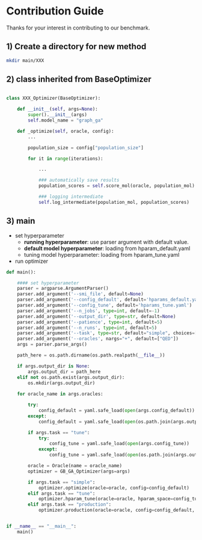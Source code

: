 # Contribution Guide

Thanks for your interest in contributing to our benchmark. 

## 1) Create a directory for new method

```bash
mkdir main/XXX
```

## 2) class inherited from BaseOptimizer 


```python

class XXX_Optimizer(BaseOptimizer):

    def __init__(self, args=None):
        super().__init__(args)
        self.model_name = "graph_ga"

    def _optimize(self, oracle, config):
        ...

        population_size = config["population_size"]

        for it in range(iterations):

        	...

	        ### automatically save results 
    	    population_scores = self.score_mol(oracle, population_mol) 

        	### logging intermediate
        	self.log_intermediate(population_mol, population_scores)

```

## 3) main 

* set hyperparameter  
	* **running hyperparameter**: use parser argument with default value. 
	* **default model hyperparameter**: loading from hparam_default.yaml
	* tuning model hyperparameter: loading from hparam_tune.yaml 
* run optimizer  


```python
def main():

	#### set hyperparameter 
    parser = argparse.ArgumentParser()
    parser.add_argument('--smi_file', default=None)
    parser.add_argument('--config_default', default='hparams_default.yaml')
    parser.add_argument('--config_tune', default='hparams_tune.yaml')
    parser.add_argument('--n_jobs', type=int, default=-1)
    parser.add_argument('--output_dir', type=str, default=None)
    parser.add_argument('--patience', type=int, default=5)
    parser.add_argument('--n_runs', type=int, default=5)
    parser.add_argument('--task', type=str, default="simple", choices=["tune", "simple", "production"])
    parser.add_argument('--oracles', nargs="+", default=["QED"])
    args = parser.parse_args()

    path_here = os.path.dirname(os.path.realpath(__file__))

    if args.output_dir is None:
        args.output_dir = path_here
    elif not os.path.exist(args.output_dir):
        os.mkdir(args.output_dir)
    
    for oracle_name in args.oracles:

        try:
            config_default = yaml.safe_load(open(args.config_default))
        except:
            config_default = yaml.safe_load(open(os.path.join(args.output_dir, args.config_default)))

        if args.task == "tune":
            try:
                config_tune = yaml.safe_load(open(args.config_tune))
            except:
                config_tune = yaml.safe_load(open(os.path.join(args.output_dir, args.config_tune)))

        oracle = Oracle(name = oracle_name)
        optimizer = GB_GA_Optimizer(args=args)

        if args.task == "simple":
            optimizer.optimize(oracle=oracle, config=config_default)
        elif args.task == "tune":
            optimizer.hparam_tune(oracle=oracle, hparam_space=config_tune, hparam_default=config_default, count=args.n_runs)
        elif args.task == "production":
            optimizer.production(oracle=oracle, config=config_default, num_runs=args.n_runs)


if __name__ == "__main__":
    main()
```

